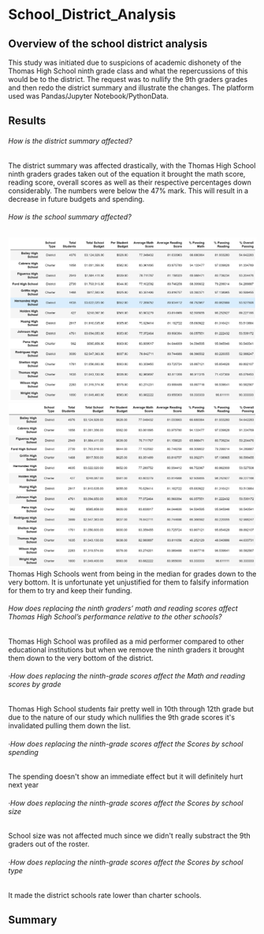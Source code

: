 # School_District_Analysis
## Overview of the school district analysis
This study was initiated due to suspicions of academic dishonety of the Thomas High School ninth grade class and what the repercussions of this would be to the district. The request was to nullify the 9th graders grades and then redo the district summary and illustrate the changes. The platform used was Pandas/Jupyter Notebook/PythonData.

## Results
<!-- Results: Using bulleted lists and images of DataFrames as support, address the following questions.-->

###### How is the district summary affected?
The district summary was affected drastically, with the Thomas High School ninth graders grades taken out of the equation it brought the math score, reading score, overall scores as well as their respective percentages down considerably. The numbers were below the 47% mark. This will result in a decrease in future budgets and spending. 

###### How is the school summary affected?
![original school summary](https://github.com/l-javier-garcia/new-repo/blob/main/Original%20district%20analysis.png)
![adjusted school summary](https://github.com/l-javier-garcia/new-repo/blob/main/new%20district%20analysis.png)
Thomas High Schools went from being in the median for grades down to the very bottom. It is unfortunate yet unjustified for them to falsify information for them to try and keep their funding.  

###### How does replacing the ninth graders’ math and reading scores affect Thomas High School’s performance relative to the other schools?
Thomas High School was profiled as a mid performer compared to other educational institutions but when we remove the ninth graders it brought them down to the very bottom of the district.

######  ·How does replacing the ninth-grade scores affect the Math and reading scores by grade
Thomas High School students fair pretty well in 10th through 12th grade but due to the nature of our study which nullifies the 9th grade scores it's invalidated pulling them down the list. 
######  ·How does replacing the ninth-grade scores affect the Scores by school spending
The spending doesn't show an immediate effect but it will definitely hurt next year
######  ·How does replacing the ninth-grade scores affect the Scores by school size
School size was not affected much since we didn't really substract the 9th graders out of the roster.
######  ·How does replacing the ninth-grade scores affect the Scores by school type
It made the district schools rate lower than charter schools.
## Summary
<!-- Summary: Summarize four changes in the updated school district analysis after reading and math scores for the ninth grade at Thomas High School have been replaced with NaNs.-->

